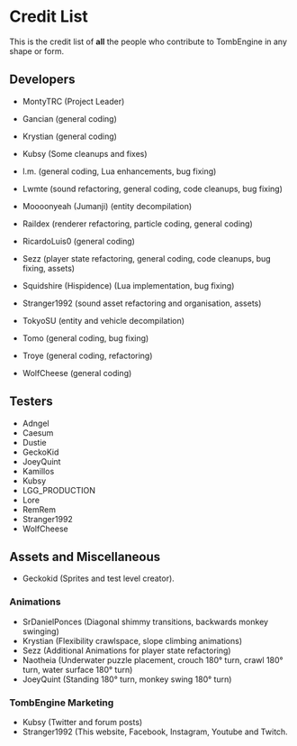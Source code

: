 # Credit List

This is the credit list of **all** the people who contribute to TombEngine in any shape or form. 

## Developers

- MontyTRC (Project Leader)

- Gancian (general coding)
- Krystian (general coding)
- Kubsy (Some cleanups and fixes)
- l.m. (general coding, Lua enhancements, bug fixing)
- Lwmte (sound refactoring, general coding, code cleanups, bug fixing)
- Moooonyeah (Jumanji) (entity decompilation)
- Raildex (renderer refactoring, particle coding, general coding) 
- RicardoLuis0 (general coding)
- Sezz (player state refactoring, general coding, code cleanups, bug fixing, assets)
- Squidshire (Hispidence) (Lua implementation, bug fixing)
- Stranger1992 (sound asset refactoring and organisation, assets)
- TokyoSU (entity and vehicle decompilation)
- Tomo (general coding, bug fixing)
- Troye (general coding, refactoring)
- WolfCheese (general coding)

## Testers
- Adngel
- Caesum
- Dustie
- GeckoKid
- JoeyQuint
- Kamillos
- Kubsy
- LGG_PRODUCTION
- Lore
- RemRem
- Stranger1992
- WolfCheese

## Assets and Miscellaneous

- Geckokid (Sprites and test level creator).

### Animations
- SrDanielPonces (Diagonal shimmy transitions, backwards monkey swinging)
- Krystian (Flexibility crawlspace, slope climbing animations)
- Sezz (Additional Animations for player state refactoring) 
- Naotheia (Underwater puzzle placement, crouch 180° turn, crawl 180° turn, water surface 180° turn)
- JoeyQuint (Standing 180° turn, monkey swing 180° turn)

### TombEngine Marketing 
- Kubsy (Twitter and forum posts)
- Stranger1992 (This website, Facebook, Instagram, Youtube and Twitch.
